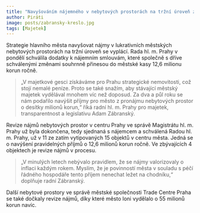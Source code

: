 ```yaml
---
title: "Navyšováním nájemného v nebytových prostorách na tržní úroveň získává Praha miliony korun navíc do městské kasy"
author: Piráti
image: posts/zabransky-kreslo.jpg
tags: [Majetek]
---
```


Strategie hlavního města navyšovat nájmy v lukrativních městských nebytových prostorách na tržní úroveň se vyplácí. Rada hl. m. Prahy v pondělí schválila dodatky k nájemním smlouvám, které společně s dříve schválenými změnami souhrnně přinesou do městské kasy 12,6 milionu korun ročně.

> „V majetkové gesci získáváme pro Prahu strategické nemovitosti, což stojí nemalé peníze. Proto se také snažím, aby stávající městský majetek vydělával mnohem víc než doposud. Za dva a půl roku se nám podařilo navýšit příjmy pro město z pronájmu nebytových prostor o desítky milionů korun,“ říká radní hl. m. Prahy pro majetek, transparentnost a legislativu Adam Zábranský. 

Revize nájmů nebytových prostor v centru Prahy ve správě Magistrátu hl. m. Prahy už byla dokončena, tedy sjednaná s nájemcem a schválená Radou hl. m. Prahy, už v 11 ze zatím vytipovaných 15 objektů v centru města. Jedná se o navýšení pravidelných příjmů o 12,6 milionů korun ročně. Ve zbývajících 4 objektech je revize nájmů v procesu. 

> „V minulých letech nebývalo pravidlem, že se nájmy valorizovaly o inflaci každým rokem. Myslím, že je povinností města v souladu s péčí řádného hospodáře tento příjem nenechat ležet na chodníku,“ doplňuje radní Zábranský.

Další nebytové prostory ve správě městské společnosti Trade Centre Praha se také dočkaly revize nájmů, díky které město loni vydělalo o 55 milionů korun navíc.  
